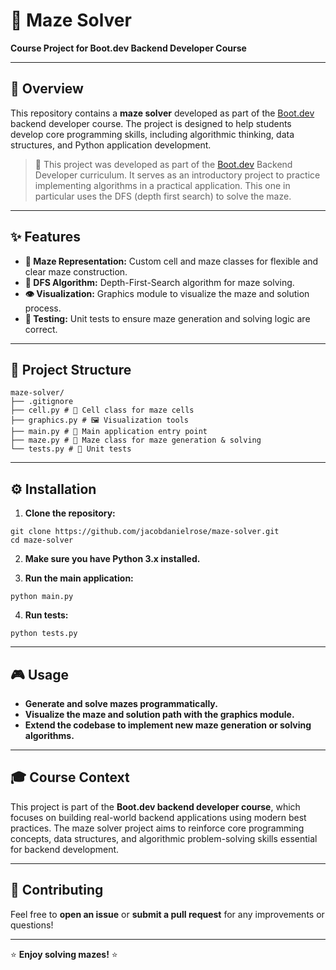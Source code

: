# 🧩 Maze Solver

**Course Project for Boot.dev Backend Developer Course**

---

## 🚀 Overview

This repository contains a **maze solver** developed as part of the [Boot.dev](https://boot.dev) backend developer course. The project is designed to help students develop core programming skills, including algorithmic thinking, data structures, and Python application development.

> 🚧 This project was developed as part of the [Boot.dev](https://boot.dev) Backend Developer curriculum.
> It serves as an introductory project to practice implementing algorithms in a practical application.
> This one in particular uses the DFS (depth first search) to solve the maze. 
---

## ✨ Features

- **🧱 Maze Representation:** Custom cell and maze classes for flexible and clear maze construction.
- **🧠 DFS Algorithm:** Depth-First-Search algorithm for maze solving.
- **👁️ Visualization:** Graphics module to visualize the maze and solution process.
- **🧪 Testing:** Unit tests to ensure maze generation and solving logic are correct.

---

## 📂 Project Structure

```
maze-solver/
├── .gitignore
├── cell.py # 🧱 Cell class for maze cells
├── graphics.py # 🖼️ Visualization tools
├── main.py # 🚀 Main application entry point
├── maze.py # 🏰 Maze class for maze generation & solving
└── tests.py # 🧪 Unit tests
```

---

## ⚙️ Installation

1. **Clone the repository:**

```
git clone https://github.com/jacobdanielrose/maze-solver.git
cd maze-solver
```

2. **Make sure you have Python 3.x installed.**

3. **Run the main application:**

```
python main.py

```

4. **Run tests:**

```
python tests.py

```

---

## 🎮 Usage

- **Generate and solve mazes programmatically.**
- **Visualize the maze and solution path with the graphics module.**
- **Extend the codebase to implement new maze generation or solving algorithms.**

---

## 🎓 Course Context

This project is part of the **Boot.dev backend developer course**, which focuses on building real-world backend applications using modern best practices. The maze solver project aims to reinforce core programming concepts, data structures, and algorithmic problem-solving skills essential for backend development.

---

## 🤝 Contributing

Feel free to **open an issue** or **submit a pull request** for any improvements or questions!

---

⭐ **Enjoy solving mazes!** ⭐

